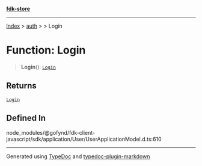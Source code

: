 [**fdk-store**](../../../README.md)
***

[Index](../../../API.md) > [auth](../../README.md) > [<internal>](../README.md) > Login

# Function: Login

> **Login**(): [`Login`](../type-aliases/type-alias.Login.md)

## Returns

[`Login`](../type-aliases/type-alias.Login.md)

## Defined In

node\_modules/@gofynd/fdk-client-javascript/sdk/application/User/UserApplicationModel.d.ts:610

***
Generated using [TypeDoc](https://typedoc.org/) and [typedoc-plugin-markdown](https://www.npmjs.com/package/typedoc-plugin-markdown)
